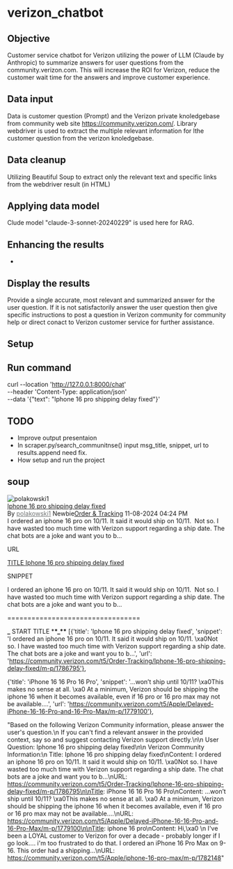 # verizon_chatbot

## Objective

Customer service chatbot for Verizon utilizing the power of LLM (Claude by Anthropic) to summarize answers for user questions from the community.verizon.com. This will increase the ROI for Verizon, reduce the customer wait time for the answers and improve customer experience.

## Data input

Data is customer question (Prompt) and the Verizon private knoledgebase from community web site https://community.verizon.com/. Library webdriver is used to extract the multiple relevant information for lthe customer question from the verizon knoledgebase.

## Data cleanup

Utilizing Beautiful Soup to extract only the relevant text and specific links from the webdriver result (in HTML)

## Applying data model

Clude model "claude-3-sonnet-20240229" is used here for RAG.

## Enhancing the results

-

## Display the results

Provide a single accurate, most relevant and summarized answer for the user question. If it is not satisfactorily answer the user question then give specific instructions to post a question in Verizon community for community help or direct conact to Verizon customer service for further assistance.

## Setup

## Run command

curl --location 'http://127.0.0.1:8000/chat' \
--header 'Content-Type: application/json' \
--data '{"text": "Iphone 16 pro shipping delay fixed"}'

## TODO

- Improve output presentaion
- In scraper.py/search_communitnse() input msg_title, snippet, url to results.append need fix.
- How setup and run the project

## soup

<div class="lia-quilt lia-quilt-message-search-item lia-quilt-layout-list-item">
                                            <div class="lia-quilt-row lia-quilt-row-top">
                                              <div class="lia-quilt-column lia-quilt-column-18 lia-quilt-column-left lia-quilt-column-left-content">
                                                <div class="lia-quilt-column-alley lia-quilt-column-alley-left">
                                                  <div class="UserAvatar lia-user-avatar lia-component-common-widget-user-avatar lia-component-message-view-widget-author-avatar">
                                                    <img alt="polakowski1" class="lia-user-avatar-message" data-airgap-id="20" id="imagedisplay" src="/t5/image/serverpage/avatar-name/Road/avatar-theme/candy/avatar-collection/Verizon_Core/avatar-display-size/message/version/2?xdesc=1.0" title="polakowski1">
                                                  </div>
                                                  <div class="lia-message-subject-wrapper lia-component-subject lia-component-message-view-widget-subject-with-options">
                                                    <div class="MessageSubject">
                                                      <div class="MessageSubjectIcons">
                                                        <div class="message-subject" itemprop="name">
                                                          <span class="lia-message-unread lia-message-unread-windows">
                                                            <a class="page-link lia-link-navigation lia-custom-event" href="/t5/Order-Tracking/Iphone-16-pro-shipping-delay-fixed/m-p/1786795?search-action-id=218717103662&amp;search-result-uid=1786795" id="link_3">
                                                              <span class="lia-search-match-lithium">Iphone</span>
                                                              <span class="lia-search-match-lithium">16</span>
                                                              <span class="lia-search-match-lithium">pro</span>
                                                              <span class="lia-search-match-lithium">shipping</span>
                                                              <span class="lia-search-match-lithium">delay</span>
                                                              <span class="lia-search-match-lithium">fixed</span>
                                                            </a>
                                                          </span>
                                                        </div>
                                                      </div>
                                                    </div>
                                                  </div>
                                                  <span class="lia-message-byline lia-message-byline-author-rank-board-date-unread lia-component-message-view-widget-byline-author-rank-board-date-unread">
                                                    <span class="lia-byline-item">By
                                                      <span class="UserName lia-user-name lia-user-rank-Newbie lia-component-users-widget-user-name">
                                                        <a aria-haspopup="true" aria-label="View Profile of polakowski1" class="lia-link-navigation lia-page-link lia-user-name-link" href="https://community.verizon.com/t5/user/viewprofilepage/user-id/5578721" id="link_1f168c5b35ad30" itemprop="url" style="color: #747676" target="_self"><span class="">polakowski1</span></a>
                                                      </span></span><span class="lia-byline-item">Newbie</span><span class="lia-byline-item"><i aria-label="forum" class="lia-img-icon-forum-board lia-fa-icon lia-fa-forum lia-fa-board lia-fa" role="img" title="forum"></i><a class="lia-link-navigation lia-message-board-link lia-component-common-widget-link" href="/t5/Order-Tracking/bd-p/mobile-order-tracking" id="link_1f168c5b76df35">Order &amp; Tracking</a></span><span class="lia-byline-item"><span class="DateTime lia-component-common-widget-date">
                                                        <span class="local-date">‎11-08-2024</span>
                                                        <span class="local-time">04:24 PM</span>
                                                      </span></span>
                                                  </span>
                                                </div>
                                              </div>
                                              <div class="lia-quilt-column lia-quilt-column-06 lia-quilt-column-right lia-quilt-column-right-content lia-mark-empty"></div>
                                            </div>
                                            <div class="lia-quilt-row lia-quilt-row-contents">
                                              <div class="lia-quilt-column lia-quilt-column-24 lia-quilt-column-single lia-quilt-column-full-content">
                                                <div class="lia-quilt-column-alley lia-quilt-column-alley-single">
                                                  <div class="lia-message-body-wrapper lia-component-message-view-widget-body">
                                                    <div class="lia-message-body" id="bodyDisplay" itemprop="text">
                                                      <div class="lia-message-body-content">
                                                        <div class="lia-truncated-body-container">
                                                          I ordered an
                                                          <span class="lia-search-match-lithium lia-search-match-lithium">iphone</span>
                                                          <span class="lia-search-match-lithium lia-search-match-lithium">16</span>
                                                          <span class="lia-search-match-lithium lia-search-match-lithium">pro</span>
                                                          on 10/11. It said it
                                                          would
                                                          <span class="lia-search-match-lithium lia-search-match-lithium">ship</span>
                                                          on 10/11. &nbsp;Not so. I
                                                          have wasted too much
                                                          time with Verizon
                                                          support regarding a
                                                          <span class="lia-search-match-lithium lia-search-match-lithium">ship</span>
                                                          date. The chat bots
                                                          are a joke and want
                                                          you to b...
                                                        </div>
                                                      </div>
                                                    </div>
                                                  </div>
                                                </div>
                                              </div>
                                            </div>
                                          </div>

URL
<a class="page-link lia-link-navigation lia-custom-event" href="/t5/Order-Tracking/Iphone-16-pro-shipping-delay-fixed/m-p/1786795?search-action-id=218717103662&amp;search-result-uid=1786795" id="link_3">

TITLE
<span class="lia-search-match-lithium">Iphone</span>
<span class="lia-search-match-lithium">16</span>
<span class="lia-search-match-lithium">pro</span>
<span class="lia-search-match-lithium">shipping</span>
<span class="lia-search-match-lithium">delay</span>
<span class="lia-search-match-lithium">fixed</span>
</a>

SNIPPET

<div class="lia-message-body-content">
<div class="lia-truncated-body-container">
I ordered an
<span class="lia-search-match-lithium lia-search-match-lithium">iphone</span>
<span class="lia-search-match-lithium lia-search-match-lithium">16</span>
<span class="lia-search-match-lithium lia-search-match-lithium">pro</span>
on 10/11. It said it
would
<span class="lia-search-match-lithium lia-search-match-lithium">ship</span>
on 10/11. &nbsp;Not so. I
have wasted too much
time with Verizon
support regarding a
<span class="lia-search-match-lithium lia-search-match-lithium">ship</span>
date. The chat bots
are a joke and want
you to b...
</div>
</div>

=================================

**\_** START TITLE \***\*\_\*\***
[{'title': 'Iphone 16 pro shipping delay fixed', 'snippet': 'I ordered an iphone 16 pro on 10/11. It said it would ship on 10/11. \xa0Not so. I have wasted too much time with Verizon support regarding a ship date. The chat bots are a joke and want you to b...', 'url': 'https://community.verizon.com/t5/Order-Tracking/Iphone-16-pro-shipping-delay-fixed/m-p/1786795'},

{'title': 'iPhone 16 16 Pro 16 Pro', 'snippet': '...won’t ship until 10/11? \xa0This makes no sense at all. \xa0 At a minimum, Verizon should be shipping the iphone 16 when it becomes available, even if 16 pro or 16 pro max may not be available....', 'url': 'https://community.verizon.com/t5/Apple/Delayed-iPhone-16-16-Pro-and-16-Pro-Max/m-p/1779100'},

"Based on the following Verizon Community information, please answer the user's question.\n If you can't find a relevant answer in the provided context, say so and suggest contacting Verizon support directly.\n\n User Question: Iphone 16 pro shipping delay fixed\n\n Verizon Community Information:\n Title: Iphone 16 pro shipping delay fixed\nContent: I ordered an iphone 16 pro on 10/11. It said it would ship on 10/11. \xa0Not so. I have wasted too much time with Verizon support regarding a ship date. The chat bots are a joke and want you to b...\nURL: https://community.verizon.com/t5/Order-Tracking/Iphone-16-pro-shipping-delay-fixed/m-p/1786795\n\nTitle: iPhone 16 16 Pro 16 Pro\nContent: ...won’t ship until 10/11? \xa0This makes no sense at all. \xa0 At a minimum, Verizon should be shipping the iphone 16 when it becomes available, even if 16 pro or 16 pro max may not be available....\nURL: https://community.verizon.com/t5/Apple/Delayed-iPhone-16-16-Pro-and-16-Pro-Max/m-p/1779100\n\nTitle: iphone 16 pro\nContent: Hi,\xa0 \n I've been a LOYAL customer to Verizon for over a decade - probably longer if I go look.... i'm too frustrated to do that. I ordered an iPhone 16 Pro Max on 9-16. This order had a shipping...\nURL: https://community.verizon.com/t5/Apple/iphone-16-pro-max/m-p/1782148"
